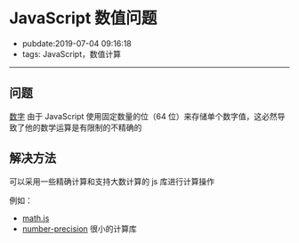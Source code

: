# JavaScript 数值问题

- pubdate:2019-07-04 09:16:18
- tags: JavaScript，数值计算

---

## 问题

[数字](https://wizardforcel.gitbooks.io/eloquent-js-3e/content/1.html#数字)
由于 JavaScript 使用固定数量的位（64 位）来存储单个数字值，这必然导致了他的数学运算是有限制的不精确的

## 解决方法

可以采用一些精确计算和支持大数计算的 js 库进行计算操作

例如：

- [math.js](https://mathjs.org/download.html)
- [number-precision](https://github.com/nefe/number-precision) 很小的计算库
